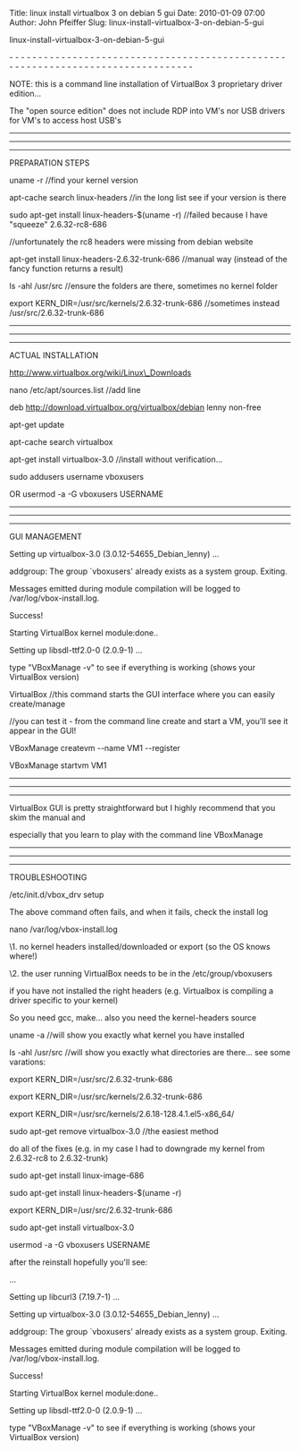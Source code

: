 Title: linux install virtualbox 3 on debian 5 gui
Date: 2010-01-09 07:00
Author: John Pfeiffer
Slug: linux-install-virtualbox-3-on-debian-5-gui

<div class="field field-name-body field-type-text-with-summary field-label-hidden">
<div class="field-items">
<div class="field-item even">
linux-install-virtualbox-3-on-debian-5-gui

</p>
- - - - - - - - - - - - - - - - - - - - - - - - - - - - - - - - - - - -
- - - - - - - - - - - - - - - - - - - - - - - - - - - - - - - - - - - -
- - - - - - - -

NOTE: this is a command line installation of VirtualBox 3 proprietary
driver edition...

The "open source edition" does not include RDP into VM's nor USB drivers
for VM's to access host USB's

- - - - - - - - - - - - - - - - - - - - - - - - - - - - - - - - - - - -
- - - - - - - - - - - - - - - - - - - - - - - - - - - - - - - - - - - -
- - - - - - - -

PREPARATION STEPS

uname -r //find your kernel version

apt-cache search linux-headers //in the long list see if your version is
there

sudo apt-get install linux-headers-$(uname -r) //failed because I have
"squeeze" 2.6.32-rc8-686

//unfortunately the rc8 headers were missing from debian website

apt-get install linux-headers-2.6.32-trunk-686 //manual way (instead of
the fancy function returns a result)

ls -ahl /usr/src //ensure the folders are there, sometimes no kernel
folder

export KERN\_DIR=/usr/src/kernels/2.6.32-trunk-686 //sometimes instead
/usr/src/2.6.32-trunk-686

- - - - - - - - - - - - - - - - - - - - - - - - - - - - - - - - - - - -
- - - - - - - - - - - - - - - - - - - - - - - - - - - - - - - - - - - -
- - - - - - - -

ACTUAL INSTALLATION

http://www.virtualbox.org/wiki/Linux\_Downloads

nano /etc/apt/sources.list //add line

deb http://download.virtualbox.org/virtualbox/debian lenny non-free

apt-get update

apt-cache search virtualbox

apt-get install virtualbox-3.0 //install without verification...

sudo addusers username vboxusers

OR usermod -a -G vboxusers USERNAME

- - - - - - - - - - - - - - - - - - - - - - - - - - - - - - - - - - - -
- - - - - - - - - - - - - - - - - - - - - - - - - - - - - - - - - - - -
- - - - - - - -

GUI MANAGEMENT

Setting up virtualbox-3.0 (3.0.12-54655\_Debian\_lenny) ...

addgroup: The group \`vboxusers' already exists as a system group.
Exiting.

Messages emitted during module compilation will be logged to
/var/log/vbox-install.log.

Success!

Starting VirtualBox kernel module:done..

Setting up libsdl-ttf2.0-0 (2.0.9-1) ...

type "VBoxManage -v" to see if everything is working (shows your
VirtualBox version)

VirtualBox //this command starts the GUI interface where you can easily
create/manage

//you can test it - from the command line create and start a VM, you'll
see it appear in the GUI!

VBoxManage createvm --name VM1 --register

VBoxManage startvm VM1

- - - - - - - - - - - - - - - - - - - - - - - - - - - - - - - - - - - -
- - - - - - - - - - - - - - - - - - - - - - - - - - - - - - - - - - - -
- - - - - - - -

VirtualBox GUI is pretty straightforward but I highly recommend that you
skim the manual and

especially that you learn to play with the command line VBoxManage

- - - - - - - - - - - - - - - - - - - - - - - - - - - - - - - - - - - -
- - - - - - - - - - - - - - - - - - - - - - - - - - - - - - - - - - - -
- - - - - - - -

TROUBLESHOOTING

/etc/init.d/vbox\_drv setup

The above command often fails, and when it fails, check the install log

nano /var/log/vbox-install.log

\1. no kernel headers installed/downloaded or export (so the OS knows
where!)

\2. the user running VirtualBox needs to be in the /etc/group/vboxusers

if you have not installed the right headers (e.g. Virtualbox is
compiling a driver specific to your kernel)

So you need gcc, make... also you need the kernel-headers source

uname -a //will show you exactly what kernel you have installed

ls -ahl /usr/src //will show you exactly what directories are there...
see some varations:

export KERN\_DIR=/usr/src/2.6.32-trunk-686

export KERN\_DIR=/usr/src/kernels/2.6.32-trunk-686

export KERN\_DIR=/usr/src/kernels/2.6.18-128.4.1.el5-x86\_64/

sudo apt-get remove virtualbox-3.0 //the easiest method

do all of the fixes (e.g. in my case I had to downgrade my kernel from
2.6.32-rc8 to 2.6.32-trunk)

sudo apt-get install linux-image-686

sudo apt-get install linux-headers-$(uname -r)

export KERN\_DIR=/usr/src/2.6.32-trunk-686

sudo apt-get install virtualbox-3.0

usermod -a -G vboxusers USERNAME

after the reinstall hopefully you'll see:

...

Setting up libcurl3 (7.19.7-1) ...

Setting up virtualbox-3.0 (3.0.12-54655\_Debian\_lenny) ...

addgroup: The group \`vboxusers' already exists as a system group.
Exiting.

Messages emitted during module compilation will be logged to
/var/log/vbox-install.log.

Success!

Starting VirtualBox kernel module:done..

Setting up libsdl-ttf2.0-0 (2.0.9-1) ...

type "VBoxManage -v" to see if everything is working (shows your
VirtualBox version)

<p>
</div>
</div>
</div>
</p>

